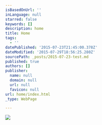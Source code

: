 ```yaml
---
isBasedOnUrl: ''
inLanguage: null
starred: false
keywords: []
description: home
title: Home
tags:
  - ''
datePublished: '2015-07-23T21:45:00.378Z'
dateModified: '2015-07-29T18:56:25.280Z'
sourcePath: _posts/2015-07-23-test.md
published: true
authors: []
publisher:
  name: null
  domain: null
  url: null
  favicon: null
url: home/index.html
_type: WebPage

---
```

![](https://the-grid-user-content.s3-us-west-2.amazonaws.com/2cec57fc-5205-4b8f-b21f-138c31651a02.jpg)